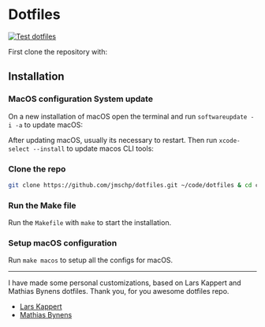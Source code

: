 # Dotfiles

[![Test dotfiles](https://github.com/jmschp/dotfiles/actions/workflows/github-actions.yml/badge.svg)](https://github.com/jmschp/dotfiles/actions/workflows/github-actions.yml)

First clone the repository with:

## Installation

### MacOS configuration System update

On a new installation of macOS open the terminal and run `softwareupdate -i -a` to update macOS:

After updating macOS, usually its necessary to restart. Then run `xcode-select --install` to update macos CLI tools:

### Clone the repo

```zsh
git clone https://github.com/jmschp/dotfiles.git ~/code/dotfiles & cd code/dotfiles
```

### Run the Make file

Run the `Makefile` with `make` to start the installation.

### Setup macOS configuration

Run `make macos` to setup all the configs for macOS.

---

I have made some personal customizations, based on Lars Kappert and Mathias Bynens dotfiles. Thank you, for you awesome dotfiles repo.

- [Lars Kappert](https://github.com/webpro/dotfiles)
- [Mathias Bynens](https://github.com/mathiasbynens/dotfiles)
